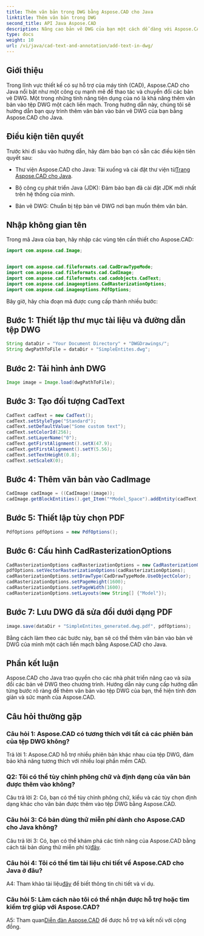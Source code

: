```yaml
---
title: Thêm văn bản trong DWG bằng Aspose.CAD cho Java
linktitle: Thêm văn bản trong DWG
second_title: API Java Aspose.CAD
description: Nâng cao bản vẽ DWG của bạn một cách dễ dàng với Aspose.CAD cho Java. Thêm văn bản liền mạch với hướng dẫn từng bước của chúng tôi.
type: docs
weight: 10
url: /vi/java/cad-text-and-annotation/add-text-in-dwg/
---
```

## Giới thiệu

Trong lĩnh vực thiết kế có sự hỗ trợ của máy tính (CAD), Aspose.CAD cho Java nổi bật như một công cụ mạnh mẽ để thao tác và chuyển đổi các bản vẽ DWG. Một trong những tính năng tiện dụng của nó là khả năng thêm văn bản vào tệp DWG một cách liền mạch. Trong hướng dẫn này, chúng tôi sẽ hướng dẫn bạn quy trình thêm văn bản vào bản vẽ DWG của bạn bằng Aspose.CAD cho Java.

## Điều kiện tiên quyết

Trước khi đi sâu vào hướng dẫn, hãy đảm bảo bạn có sẵn các điều kiện tiên quyết sau:

-  Thư viện Aspose.CAD cho Java: Tải xuống và cài đặt thư viện từ[Trang Aspose.CAD cho Java](https://releases.aspose.com/cad/java/).

- Bộ công cụ phát triển Java (JDK): Đảm bảo bạn đã cài đặt JDK mới nhất trên hệ thống của mình.

- Bản vẽ DWG: Chuẩn bị tệp bản vẽ DWG nơi bạn muốn thêm văn bản.

## Nhập không gian tên

Trong mã Java của bạn, hãy nhập các vùng tên cần thiết cho Aspose.CAD:

```java
import com.aspose.cad.Image;


import com.aspose.cad.fileformats.cad.CadDrawTypeMode;
import com.aspose.cad.fileformats.cad.CadImage;
import com.aspose.cad.fileformats.cad.cadobjects.CadText;
import com.aspose.cad.imageoptions.CadRasterizationOptions;
import com.aspose.cad.imageoptions.PdfOptions;
```

Bây giờ, hãy chia đoạn mã được cung cấp thành nhiều bước:

## Bước 1: Thiết lập thư mục tài liệu và đường dẫn tệp DWG

```java
String dataDir = "Your Document Directory" + "DWGDrawings/";
String dwgPathToFile = dataDir + "SimpleEntites.dwg";
```

## Bước 2: Tải hình ảnh DWG

```java
Image image = Image.load(dwgPathToFile);
```

## Bước 3: Tạo đối tượng CadText

```java
CadText cadText = new CadText();
cadText.setStyleType("Standard");
cadText.setDefaultValue("Some custom text");
cadText.setColorId(256);
cadText.setLayerName("0");
cadText.getFirstAlignment().setX(47.9);
cadText.getFirstAlignment().setY(5.56);
cadText.setTextHeight(0.8);
cadText.setScaleX(0);
```

## Bước 4: Thêm văn bản vào CadImage

```java
CadImage cadImage = ((CadImage)(image));
cadImage.getBlockEntities().get_Item("*Model_Space").addEntity(cadText);
```

## Bước 5: Thiết lập tùy chọn PDF

```java
PdfOptions pdfOptions = new PdfOptions();
```

## Bước 6: Cấu hình CadRasterizationOptions

```java
CadRasterizationOptions cadRasterizationOptions = new CadRasterizationOptions();
pdfOptions.setVectorRasterizationOptions(cadRasterizationOptions);
cadRasterizationOptions.setDrawType(CadDrawTypeMode.UseObjectColor);
cadRasterizationOptions.setPageHeight(1600);
cadRasterizationOptions.setPageWidth(1600);
cadRasterizationOptions.setLayouts(new String[] {"Model"});
```

## Bước 7: Lưu DWG đã sửa đổi dưới dạng PDF

```java
image.save(dataDir + "SimpleEntites_generated.dwg.pdf", pdfOptions);
```

Bằng cách làm theo các bước này, bạn sẽ có thể thêm văn bản vào bản vẽ DWG của mình một cách liền mạch bằng Aspose.CAD cho Java.

## Phần kết luận

Aspose.CAD cho Java trao quyền cho các nhà phát triển nâng cao và sửa đổi các bản vẽ DWG theo chương trình. Hướng dẫn này cung cấp hướng dẫn từng bước rõ ràng để thêm văn bản vào tệp DWG của bạn, thể hiện tính đơn giản và sức mạnh của Aspose.CAD.

## Câu hỏi thường gặp

### Câu hỏi 1: Aspose.CAD có tương thích với tất cả các phiên bản của tệp DWG không?

Trả lời 1: Aspose.CAD hỗ trợ nhiều phiên bản khác nhau của tệp DWG, đảm bảo khả năng tương thích với nhiều loại phần mềm CAD.

### Q2: Tôi có thể tùy chỉnh phông chữ và định dạng của văn bản được thêm vào không?

Câu trả lời 2: Có, bạn có thể tùy chỉnh phông chữ, kiểu và các tùy chọn định dạng khác cho văn bản được thêm vào tệp DWG bằng Aspose.CAD.

### Câu hỏi 3: Có bản dùng thử miễn phí dành cho Aspose.CAD cho Java không?

 Câu trả lời 3: Có, bạn có thể khám phá các tính năng của Aspose.CAD bằng cách tải bản dùng thử miễn phí từ[đây](https://releases.aspose.com/).

### Câu hỏi 4: Tôi có thể tìm tài liệu chi tiết về Aspose.CAD cho Java ở đâu?

 A4: Tham khảo tài liệu[đây](https://reference.aspose.com/cad/java/) để biết thông tin chi tiết và ví dụ.

### Câu hỏi 5: Làm cách nào tôi có thể nhận được hỗ trợ hoặc tìm kiếm trợ giúp với Aspose.CAD?

A5: Tham quan[Diễn đàn Aspose.CAD](https://forum.aspose.com/c/cad/19) để được hỗ trợ và kết nối với cộng đồng.